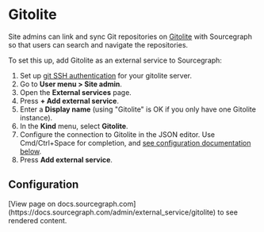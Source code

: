 # Gitolite

Site admins can link and sync Git repositories on [Gitolite](https://gitolite.com) with Sourcegraph so that users can search and navigate the repositories.

To set this up, add Gitolite as an external service to Sourcegraph:

1. Set up [git SSH authentication](../repo/auth.md) for your gitolite server.
1. Go to **User menu > Site admin**.
1. Open the **External services** page.
1. Press **+ Add external service**.
1. Enter a **Display name** (using "Gitolite" is OK if you only have one Gitolite instance).
1. In the **Kind** menu, select **Gitolite**.
1. Configure the connection to Gitolite in the JSON editor. Use Cmd/Ctrl+Space for completion, and [see configuration documentation below](#configuration).
1. Press **Add external service**.

## Configuration

<div markdown-func=jsonschemadoc jsonschemadoc:path="admin/external_service/gitolite.schema.json">[View page on docs.sourcegraph.com](https://docs.sourcegraph.com/admin/external_service/gitolite) to see rendered content.</div>
